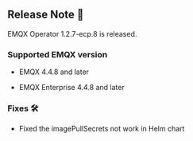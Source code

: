 ## Release Note 🍻

EMQX Operator 1.2.7-ecp.8 is released.

### Supported EMQX version

- EMQX 4.4.8 and later

- EMQX Enterprise 4.4.8 and later

### Fixes 🛠

- Fixed the imagePullSecrets not work in Helm chart
